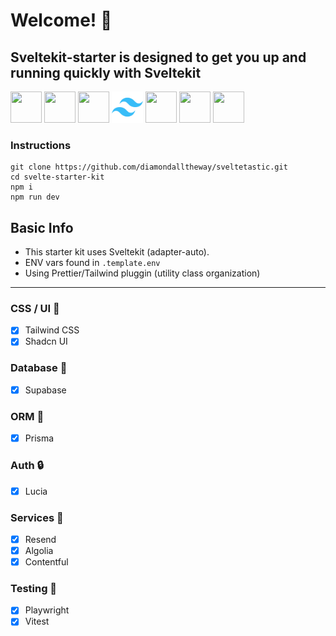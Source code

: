 # Welcome! 👋

## Sveltekit-starter is designed to get you up and running quickly with Sveltekit

<div>
  <img src="https://cdn.jsdelivr.net/gh/devicons/devicon/icons/svelte/svelte-original.svg" height="50" width="50"/>
  <img src="https://toplobster.io/supabase.png" height="50" width="50" />
  <img src="https://toplobster.io/prisma.png" height="50" width="50" />
  <img src="https://raw.githubusercontent.com/devicons/devicon/6910f0503efdd315c8f9b858234310c06e04d9c0/icons/tailwindcss/tailwindcss-original.svg" height="50" width="50" />
  <img src="https://toplobster.io/shadcn-ui.png" height="50" width="50" />
  <img src="https://toplobster.io/vite.png" height="50" width="50" />
  <img src="https://cdn.jsdelivr.net/gh/devicons/devicon@latest/icons/playwright/playwright-original.svg" height="50" width="50" />
</div>

### Instructions

```
git clone https://github.com/diamondalltheway/sveltetastic.git
cd svelte-starter-kit
npm i
npm run dev
```

## Basic Info

- This starter kit uses Sveltekit (adapter-auto).
- ENV vars found in `.template.env`
- Using Prettier/Tailwind pluggin (utility class organization)

---

### CSS / UI 🎨

- [x] Tailwind CSS
- [x] Shadcn UI

### Database 📀

- [x] Supabase

### ORM 🧩

- [x] Prisma

### Auth 🔒

- [x] Lucia

### Services 🔧

- [x] Resend 
- [x] Algolia
- [x] Contentful

### Testing 👀

- [x] Playwright
- [x] Vitest
